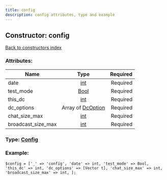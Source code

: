 ```yaml
---
title: config
description: config attributes, type and example
---
```

## Constructor: config  
[Back to constructors index](index.md)



### Attributes:

| Name     |    Type       | Required |
|----------|:-------------:|---------:|
|date|[int](../types/int.md) | Required|
|test\_mode|[Bool](../types/Bool.md) | Required|
|this\_dc|[int](../types/int.md) | Required|
|dc\_options|Array of [DcOption](../types/DcOption.md) | Required|
|chat\_size\_max|[int](../types/int.md) | Required|
|broadcast\_size\_max|[int](../types/int.md) | Required|



### Type: [Config](../types/Config.md)


### Example:

```
$config = ['_' => 'config', 'date' => int, 'test_mode' => Bool, 'this_dc' => int, 'dc_options' => [Vector t], 'chat_size_max' => int, 'broadcast_size_max' => int, ];
```  

